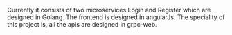 Currently it consists of two microservices Login and Register which are designed in Golang. The frontend is designed in angularJs.
The speciality of this project is, all the apis are designed in grpc-web. 

